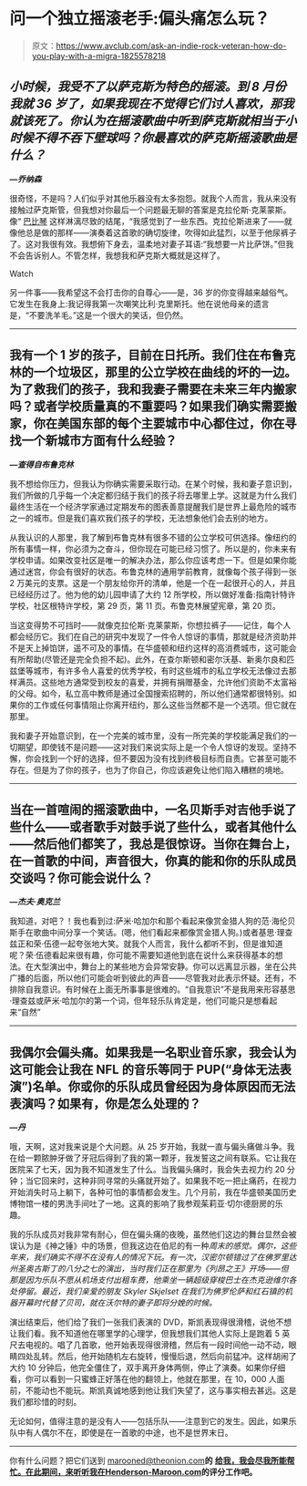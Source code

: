 # 问一个独立摇滚老手:偏头痛怎么玩？

> 原文：<https://www.avclub.com/ask-an-indie-rock-veteran-how-do-you-play-with-a-migra-1825578218>

## ***小时候，我受不了以萨克斯为特色的摇滚。到 8 月份我就 36 岁了，如果我现在不觉得它们讨人喜欢，那我就该死了。你认为在摇滚歌曲中听到萨克斯就相当于小时候不得不吞下壁球吗？你最喜欢的萨克斯摇滚歌曲是什么？***
***—乔纳森***

很奇怪，不是吗？人们似乎对其他乐器没有太多抱怨。就我个人而言，我从来没有接触过萨克斯管，但我想对你最后一个问题最无聊的答案是克拉伦斯·克莱蒙斯。像“ [巴比琴](https://www.youtube.com/watch?v=hWAkBrSEh3I) 这样淋漓尽致的结尾，“我感觉到了一些东西。克拉伦斯进来了——就像他总是做的那样——演奏着这首歌的确切旋律，吹得如此猛烈，以至于他尿裤子了。这对我很有效。我想俯下身去，温柔地对妻子耳语:“我想要一片比萨饼。”但我不会告诉别人。不管怎样，我想我和萨克斯大概就是这样了。

Watch

另一件事——我希望这不会打击你的自尊心——是，36 岁的你变得越来越俗气。它发生在我身上:我记得我第一次嘲笑比利·克里斯托。他在说他母亲的遗言是，“不要洗羊毛。”这是一个很大的笑话，但仍然。

* * *

## 我有一个 1 岁的孩子，目前在日托所。我们住在布鲁克林的一个垃圾区，那里的公立学校在曲线的坏的一边。为了救我们的孩子，我和我妻子需要在未来三年内搬家吗？或者学校质量真的不重要吗？如果我们确实需要搬家，你在美国东部的每个主要城市中心都住过，你在寻找一个新城市方面有什么经验？
***—查得自布鲁克林***

我不想给你压力，但我认为你确实需要采取行动。在某个时候，我和妻子意识到，我们所做的几乎每一个决定都归结于我们的孩子将去哪里上学。这就是为什么我们最终生活在一个经济学家通过定期发布的图表善意提醒我们是世界上最危险的城市之一的城市。但是我们喜欢我们孩子的学校，无法想象他们会去别的地方。

从我认识的人那里，我了解到布鲁克林有很多不错的公立学校可供选择。像纽约的所有事情一样，你必须为之奋斗，但你现在可能已经习惯了。所以是的，你未来有学校申请。如果改变社区是唯一的解决办法，那么你应该考虑一下。但是如果你能通过迷宫，你会有很好的状态。布鲁克林的通用学前教育，就像每个孩子得到一张 2 万美元的支票。这是一个朋友给你开的清单，他是一个在一起很开心的人，并且已经经历过了。他为他的幼儿园申请了大约 12 所学校，所以做好准备:指南针特许学校，社区根特许学校，第 29 页，第 11 页。布鲁克林展望宪章，第 20 页。

当这变得势不可挡时——就像克拉伦斯·克莱蒙斯，你想拉裤子——记住，每个人都会经历它。我们在自己的研究中发现了一件令人惊讶的事情，那就是经济资助并不是天上掉馅饼，遥不可及的事情。在华盛顿和纽约这样的高消费城市，这可能会有所帮助(尽管还是完全负担不起)。此外，在查尔斯顿和密尔沃基、新奥尔良和匹兹堡等城市，有许多令人喜爱的优秀学校，有时这些城市的私立学校无法像过去那样满员。这些地方通常受到校友的喜爱，并拥有捐赠基金，允许他们资助不太富裕的父母。如今，私立高中教师是通过全国搜索招聘的，所以他们通常都很特别。如果你的工作或任何事情阻止你离开纽约，那么这些当然都不是一个选项。但它就在那里。

我和妻子开始意识到，在一个完美的城市里，没有一所完美的学校能满足我们的一切期望，即使钱不是问题——这对我们来说实际上是一个令人惊讶的发现。坚持不懈，你会找到一个好的选择，但不要因为没有找到终极目标而自责。它甚至可能不存在。但是为了你的孩子，也为了你自己，你应该避免让他们陷入糟糕的境地。

* * *

## 当在一首喧闹的摇滚歌曲中，一名贝斯手对吉他手说了些什么——或者歌手对鼓手说了些什么，或者其他什么——然后他们都笑了，我总是很惊讶。当你在舞台上，在一首歌的中间，声音很大，你真的能和你的乐队成员交谈吗？你可能会说什么？
***—杰夫·奥克兰***

我知道，对吧？！我也看到过:萨米·哈加尔和那个看起来像赏金猎人狗的范·海伦贝斯手在歌曲中间分享一个笑话。(嗯，他们看起来都像赏金猎人狗。)或者基思·理查兹正和荣·伍德一起夸张地大笑。就我个人而言，我什么都听不到，但是谁知道呢？荣·伍德看起来很有趣，你可能不需要知道他到底在说什么来获得基本的想法。在大型演出中，舞台上的某些地方会异常安静。你可以远离显示器，坐在公共广播的后面，所以他们可能会听到彼此的声音——尽管我对此表示怀疑。还有，不排除自我意识。有时候在上面无所事事是很难的。“自我意识”不是我用来形容基思·理查兹或萨米·哈加尔的第一个词，但年轻乐队肯定是，他们可能只是想看起来“自然”

* * *

## 我偶尔会偏头痛。如果我是一名职业音乐家，我会认为这可能会让我在 NFL 的音乐等同于 PUP(“身体无法表演”)名单。你或你的乐队成员曾经因为身体原因而无法表演吗？如果有，你是怎么处理的？
***—丹***

哦，天啊，这对我来说是个大问题。从 25 岁开始，我就一直与偏头痛做斗争。我在给一颗脓肿牙做了牙冠后得到了我的第一颗牙，我发誓这之间有联系。它让我在医院呆了七天，因为我不知道发生了什么。当我偏头痛时，我会失去视力约 20 分钟；当它回来时，这种非同寻常的头痛就开始了。如果我不吃一把止痛药，在视力开始消失时马上躺下，各种可怕的事情都会发生。几个月前，我在华盛顿美国历史博物馆一楼的男洗手间吐了一地。这真的影响了我参观茱莉亚·切尔德厨房的乐趣。

我的乐队成员对我非常有耐心，但在偏头痛的夜晚，虽然他们这边的舞台显然会被误认为是《神之锤》中的场景，但我这边在伯尼的有一种*周末的感觉。偶尔，这些年来，我们确实不得不在没有人的情况下玩。有一次，汉密尔顿错过了在佛罗里达州圣奥古斯丁的八分之七的演出，当时我们正在那里为《列昂之王》开场——但那是因为乐队不愿从机场支付出租车费，他乘坐一辆超级穿梭巴士在杰克逊维尔各处停留。最近，我们亲爱的朋友 Skyler Skjelset 在我们为佛罗伦萨和红石镇的机器开幕时代替了贝司，就在沃尔特的妻子即将分娩的时候。*

演出结束后，他们给了我们一张我们表演的 DVD，斯凯表现得很滑稽，说他不想让我们看。我不知道他在哪里学的心理学，但我想我们其他人实际上是跑着 5 英尺去电视的。唱了几首歌，他开始表现得很滑稽，然后有一段时间他一动不动，眼睛四处乱转。然后，他开始随机左右旋转，慢慢后退，然后向前猛冲。这样胡闹了大约 10 分钟后，他完全僵住了，双手离开身体两侧，停止了演奏。如果你仔细看，你可以看到一只蜜蜂正好落在他的翻领上，他就在那里，在 10，000 人面前，不能动也不能玩。斯凯真诚地感到他让我们失望了，这与事实相去甚远。这是我们都珍惜的时刻。

无论如何，值得注意的是没有人——包括乐队——注意到它的发生。因此，如果乐队中有人偶尔不在，即使是在一首歌的中途，也不是世界末日。

* * *

你有什么问题？把它们送到 marooned@theonion.com**的** [**给我，我会尽我所能帮忙。在此期间，来听听我在**](https://www.avclub.com/marooned@theonion.com)[**Henderson-Maroon.com**](http://henderson-maroon.com/)**的评分工作吧。**
